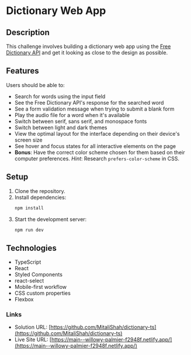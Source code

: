 # Dictionary Web App

## Description

This challenge involves building a dictionary web app using the [Free Dictionary API](https://dictionaryapi.dev/) and get it looking as close to the design as possible.

## Features

Users should be able to:

- Search for words using the input field
- See the Free Dictionary API's response for the searched word
- See a form validation message when trying to submit a blank form
- Play the audio file for a word when it's available
- Switch between serif, sans serif, and monospace fonts
- Switch between light and dark themes
- View the optimal layout for the interface depending on their device's screen size
- See hover and focus states for all interactive elements on the page
- **Bonus**: Have the correct color scheme chosen for them based on their computer preferences. _Hint_: Research `prefers-color-scheme` in CSS.

## Setup

1. Clone the repository.
2. Install dependencies:
   ```sh
   npm install
   ```
3. Start the development server:
   ```sh
   npm run dev
   ```

## Technologies

- TypeScript
- React
- Styled Components
- react-select
- Mobile-first workflow
- CSS custom properties
- Flexbox

### Links

- Solution URL: [https://github.com/MitaliShah/dictionary-ts](https://github.com/MitaliShah/dictionary-ts)
- Live Site URL: [https://main--willowy-palmier-f2948f.netlify.app/](https://main--willowy-palmier-f2948f.netlify.app/)
